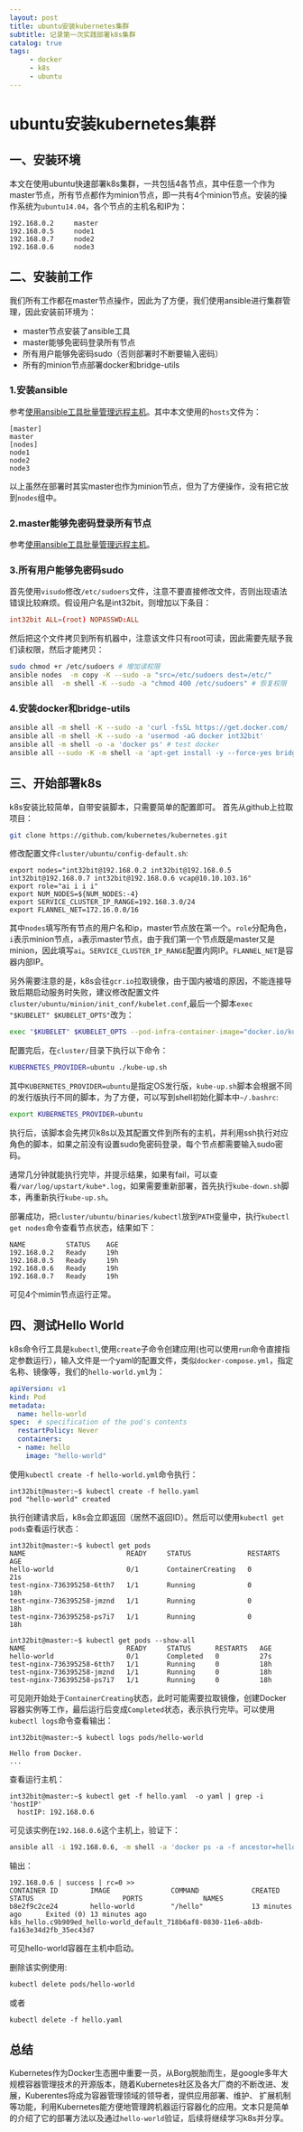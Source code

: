 ```yaml
---
layout: post
title: ubuntu安装kubernetes集群
subtitle: 记录第一次实践部署k8s集群
catalog: true
tags:
     - docker
     - k8s
     - ubuntu
---
```

# ubuntu安装kubernetes集群

## 一、安装环境

本文在使用ubuntu快速部署k8s集群，一共包括4各节点，其中任意一个作为master节点，所有节点都作为minion节点，即一共有4个minion节点。安装的操作系统为`ubuntu14.04`，各个节点的主机名和IP为：

```
192.168.0.2     master
192.168.0.5     node1
192.168.0.7     node2
192.168.0.6     node3
```

## 二、安装前工作

我们所有工作都在master节点操作，因此为了方便，我们使用ansible进行集群管理，因此安装前环境为：

* master节点安装了ansible工具
* master能够免密码登录所有节点
* 所有用户能够免密码sudo（否则部署时不断要输入密码）
* 所有的minion节点部署docker和bridge-utils

### 1.安装ansible

参考[使用ansible工具批量管理远程主机](http://int32bit.github.io/2016/04/20/使用ansible工具批量管理远程主机/)。其中本文使用的`hosts`文件为：

```
[master]
master
[nodes]
node1
node2
node3
```
以上虽然在部署时其实master也作为minion节点，但为了方便操作，没有把它放到`nodes`组中。

### 2.master能够免密码登录所有节点

参考[使用ansible工具批量管理远程主机](http://int32bit.github.io/2016/04/20/使用ansible工具批量管理远程主机/)。

### 3.所有用户能够免密码sudo

首先使用`visudo`修改`/etc/sudoers`文件，注意不要直接修改文件，否则出现语法错误比较麻烦。假设用户名是int32bit，则增加以下条目：

```conf
int32bit ALL=(root) NOPASSWD:ALL
```

然后把这个文件拷贝到所有机器中，注意该文件只有root可读，因此需要先赋予我们读权限，然后才能拷贝：

```bash
sudo chmod +r /etc/sudoers # 增加读权限
ansible nodes  -m copy -K --sudo -a "src=/etc/sudoers dest=/etc/"
ansible all  -m shell -K --sudo -a "chmod 400 /etc/sudoers" # 恢复权限
```

### 4.安装docker和bridge-utils

```bash
ansible all -m shell -K --sudo -a 'curl -fsSL https://get.docker.com/ | sh' # Download docker and install it.
ansible all -m shell -K --sudo -a 'usermod -aG docker int32bit'
ansible all -m shell -o -a 'docker ps' # test docker
ansible all --sudo -K -m shell -a 'apt-get install -y --force-yes bridge-utils' # install bridge-utils
```

## 三、开始部署k8s

k8s安装比较简单，自带安装脚本，只需要简单的配置即可。
首先从github上拉取项目：

```bash
git clone https://github.com/kubernetes/kubernetes.git
```

修改配置文件`cluster/ubuntu/config-default.sh`:

```
export nodes="int32bit@192.168.0.2 int32bit@192.168.0.5 int32bit@192.168.0.7 int32bit@192.168.0.6 vcap@10.10.103.16"
export role="ai i i i"
export NUM_NODES=${NUM_NODES:-4}
export SERVICE_CLUSTER_IP_RANGE=192.168.3.0/24
export FLANNEL_NET=172.16.0.0/16
```
其中`nodes`填写所有节点的用户名和ip，master节点放在第一个。`role`分配角色，`i`表示minion节点，`a`表示master节点，由于我们第一个节点既是master又是minion，因此填写`ai`。`SERVICE_CLUSTER_IP_RANGE`配置内网IP。`FLANNEL_NET`是容器内部IP。

另外需要注意的是，k8s会往`gcr.io`拉取镜像，由于国内被墙的原因，不能连接导致后期启动服务时失败，建议修改配置文件`cluster/ubuntu/minion/init_conf/kubelet.conf`,最后一个脚本`exec "$KUBELET" $KUBELET_OPTS"`改为：

```bash
exec "$KUBELET" $KUBELET_OPTS --pod-infra-container-image="docker.io/kubernetes/pause"
```

配置完后，在`cluster/`目录下执行以下命令：

```bash
KUBERNETES_PROVIDER=ubuntu ./kube-up.sh
```
其中`KUBERNETES_PROVIDER=ubuntu`是指定OS发行版，`kube-up.sh`脚本会根据不同的发行版执行不同的脚本，为了方便，可以写到shell初始化脚本中`~/.bashrc`:

```bash
export KUBERNETES_PROVIDER=ubuntu
```

执行后，该脚本会先拷贝k8s以及其配置文件到所有的主机，并利用ssh执行对应角色的脚本，如果之前没有设置sudo免密码登录，每个节点都需要输入sudo密码。

通常几分钟就能执行完毕，并提示结果，如果有fail，可以查看`/var/log/upstart/kube*.log`，如果需要重新部署，首先执行`kube-down.sh`脚本，再重新执行`kube-up.sh`。

部署成功，把`cluster/ubuntu/binaries/kubectl`放到`PATH`变量中，执行`kubectl get nodes`命令查看节点状态，结果如下：

```
NAME          STATUS    AGE
192.168.0.2   Ready     19h
192.168.0.5   Ready     19h
192.168.0.6   Ready     19h
192.168.0.7   Ready     19h
```

可见4个mimin节点运行正常。

## 四、测试Hello World

k8s命令行工具是`kubectl`,使用`create`子命令创建应用(也可以使用`run`命令直接指定参数运行），输入文件是一个yaml的配置文件，类似`docker-compose.yml`，指定名称、镜像等，我们的`hello-world.yml`为：

```yml
apiVersion: v1
kind: Pod
metadata:
  name: hello-world
spec:  # specification of the pod's contents
  restartPolicy: Never
  containers:
  - name: hello
    image: "hello-world"
```

使用`kubectl create -f hello-world.yml`命令执行：

```
int32bit@master:~$ kubectl create -f hello.yaml
pod "hello-world" created
```
执行创建请求后，k8s会立即返回（居然不返回ID）。然后可以使用`kubectl get pods`查看运行状态：


```
int32bit@master:~$ kubectl get pods
NAME                         READY     STATUS              RESTARTS   AGE
hello-world                  0/1       ContainerCreating   0          21s
test-nginx-736395258-6tth7   1/1       Running             0          18h
test-nginx-736395258-jmznd   1/1       Running             0          18h
test-nginx-736395258-ps7i7   1/1       Running             0          18h

int32bit@master:~$ kubectl get pods --show-all
NAME                         READY     STATUS      RESTARTS   AGE
hello-world                  0/1       Completed   0          27s
test-nginx-736395258-6tth7   1/1       Running     0          18h
test-nginx-736395258-jmznd   1/1       Running     0          18h
test-nginx-736395258-ps7i7   1/1       Running     0          18h
```
可见刚开始处于`ContainerCreating`状态，此时可能需要拉取镜像，创建Docker容器实例等工作，最后运行后变成`Completed`状态，表示执行完毕。可以使用`kubectl logs`命令查看输出：

```
int32bit@master:~$ kubectl logs pods/hello-world

Hello from Docker.
...
```

查看运行主机：

```
int32bit@master:~$ kubectl get -f hello.yaml  -o yaml | grep -i 'hostIP'
  hostIP: 192.168.0.6
```
可见该实例在`192.168.0.6`这个主机上，验证下：

```bash
ansible all -i 192.168.0.6, -m shell -a 'docker ps -a -f ancestor=hello-world'
```
输出：

```
192.168.0.6 | success | rc=0 >>
CONTAINER ID        IMAGE               COMMAND             CREATED             STATUS                      PORTS               NAMES
b8e2f9c2ce24        hello-world         "/hello"            13 minutes ago      Exited (0) 13 minutes ago                       k8s_hello.c9b909ed_hello-world_default_718b6af8-0830-11e6-a8db-fa163e34d2fb_35ec43d7
```
可见hello-world容器在主机中启动。

删除该实例使用:

```bash
kubectl delete pods/hello-world
```
或者

```
kubectl delete -f hello.yaml
```

## 总结

Kubernetes作为Docker生态圈中重要一员，从Borg脱胎而生，是google多年大规模容器管理技术的开源版本，随着Kubernetes社区及各大厂商的不断改进、发展，Kuberentes将成为容器管理领域的领导者，提供应用部署、维护、 扩展机制等功能，利用Kubernetes能方便地管理跨机器运行容器化的应用。文本只是简单的介绍了它的部署方法以及通过`hello-world`验证，后续将继续学习k8s并分享。


